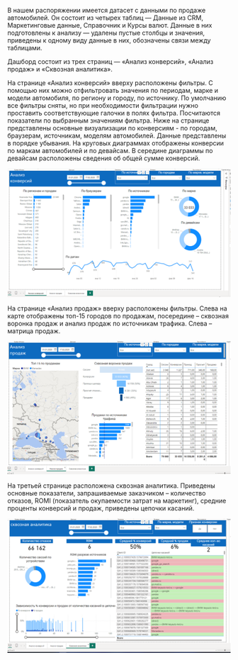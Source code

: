
   В нашем распоряжении имеется датасет с данными по продаже автомобилей. Он состоит из четырех таблиц — Данные из CRM, Маркетинговые данные, Справочник и Курсы валют. Данные в них подготовлены к анализу — удалены пустые столбцы и значения, приведены к одному виду данные в них, обозначены связи между таблицами.
   
   Дашборд  состоит из трех страниц — «Анализ конверсий», «Анализ продаж» и «Сквозная аналитика». 
             
   На странице «Анализ конверсий» вверху расположены фильтры. С помощью них можно отфильтровать значения по периодам, марке и модели автомобиля, по региону и городу,  по источнику. По умолчанию все фильтры сняты, но при необходимости  фильтрации нужно проставить соответствующие галочки в полях фильтра. Посчитаются показатели по выбранным значениям фильтра. Ниже на странице представлены основные визуализации по конверсиям -  по городам, браузерам, источникам, моделям автомобилей. Данные представлены в порядке убывания.  На круговых диаграммах отображены конверсии по маркам  автомобилей и по девайсам. В середине диаграммы по девайсам расположены сведения об общей сумме конверсий. 
   
   ![Page_1](https://github.com/Tatyana905/POWER_BI_Sales_analytics/blob/main/111.PNG)


   На странице «Анализ продаж» вверху расположены фильтры. Слева на карте отображены топ-15 городов по продажам, посередине – сквозная воронка продаж и анализ продаж по источникам трафика. Слева – матрица продаж.

   ![Page_2](https://github.com/Tatyana905/POWER_BI_Sales_analytics/blob/main/112.PNG)
   
   На третьей странице расположена сквозная аналитика. Приведены основные показатели, запрашиваемые заказчиком – количество отказов, ROMI (показатель окупаемости затрат на маркетинг), средние проценты конверсий и продаж, приведены цепочки касаний. 

![Page_3](https://github.com/Tatyana905/POWER_BI_Sales_analytics/blob/main/113.PNG)
